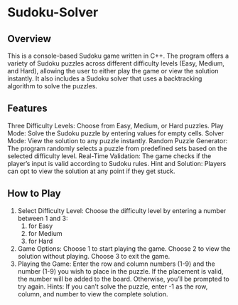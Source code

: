 # Sudoku-Solver
## Overview
This is a console-based Sudoku game written in C++. The program offers a variety of Sudoku puzzles across different difficulty levels (Easy, Medium, and Hard), allowing the user to either play the game or view the solution instantly. It also includes a Sudoku solver that uses a backtracking algorithm to solve the puzzles.

## Features
Three Difficulty Levels: Choose from Easy, Medium, or Hard puzzles.
Play Mode: Solve the Sudoku puzzle by entering values for empty cells.
Solver Mode: View the solution to any puzzle instantly.
Random Puzzle Generator: The program randomly selects a puzzle from predefined sets based on the selected difficulty level.
Real-Time Validation: The game checks if the player’s input is valid according to Sudoku rules.
Hint and Solution: Players can opt to view the solution at any point if they get stuck.

## How to Play
1. Select Difficulty Level: Choose the difficulty level by entering a number between 1 and 3:
    1. for Easy
    2. for Medium
    3. for Hard
2. Game Options:
    Choose 1 to start playing the game.
    Choose 2 to view the solution without playing.
    Choose 3 to exit the game.
3. Playing the Game:
    Enter the row and column numbers (1-9) and the number (1-9) you wish to place in the puzzle.
    If the placement is valid, the number will be added to the board. Otherwise, you’ll be prompted to try again.
    Hints:
    If you can’t solve the puzzle, enter -1 as the row, column, and number to view the complete solution.
